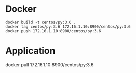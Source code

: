 # Docker
```
docker build -t centos/py:3.6 .
docker tag centos/py:3.6 172.16.1.10:8900/centos/py:3.6
docker push 172.16.1.10:8900/centos/py:3.6
```
# Application
docker pull 172.16.1.10:8900/centos/py:3.6
